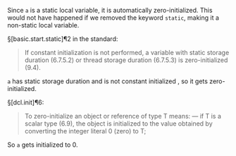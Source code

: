 Since `a` is a static local variable, it is automatically zero-initialized. This would not have happened if we removed the keyword `static`, making it a non-static local variable.

§[basic.start.static]¶2 in the standard:

> If constant initialization is not performed, a variable with static storage duration (6.7.5.2) or thread storage duration (6.7.5.3) is zero-initialized (9.4).

`a` has static storage duration and is not constant initialized , so it gets zero-initialized.

§[dcl.init]¶6:

> To zero-initialize an object or reference of type T means:
> — if T is a scalar type (6.9), the object is initialized to the value obtained by converting the integer literal 0 (zero) to T;

So `a` gets initialized to 0.